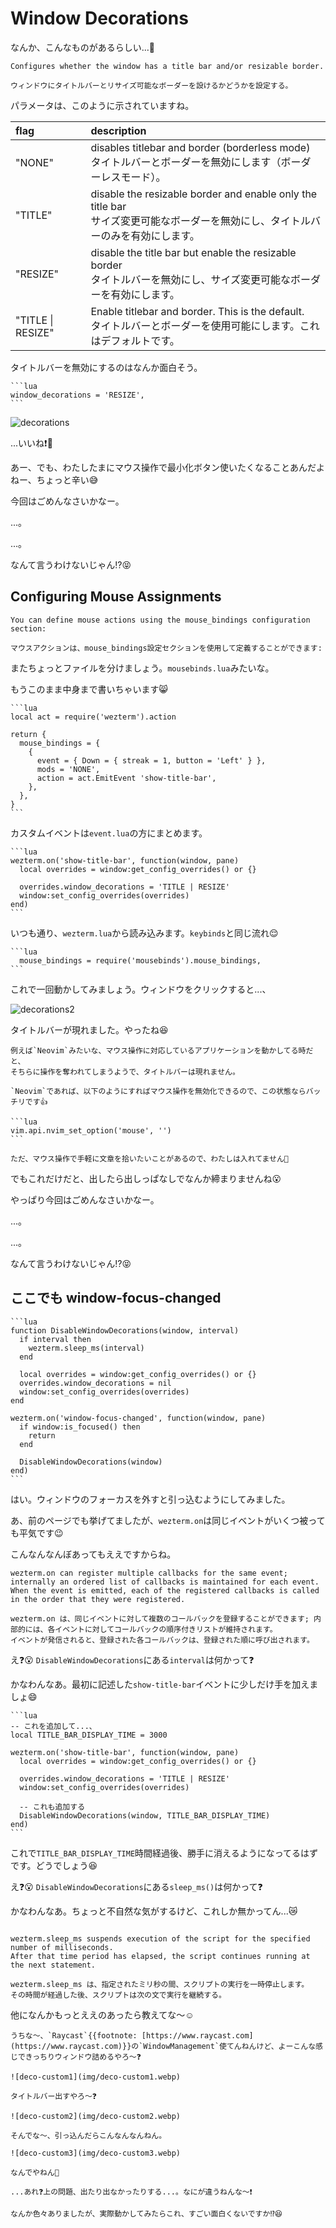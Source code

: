 # Window Decorations

なんか、こんなものがあるらしい...🤔

```admonish info title="[window_decorations](https://wezfurlong.org/wezterm/config/lua/config/window_decorations.html)"
Configures whether the window has a title bar and/or resizable border.

ウィンドウにタイトルバーとリサイズ可能なボーダーを設けるかどうかを設定する。
```

パラメータは、このように示されていますね。

|flag|description|
|:---|:---|
"NONE" | disables titlebar and border (borderless mode)<br>タイトルバーとボーダーを無効にします（ボーダーレスモード）。
"TITLE" |disable the resizable border and enable only the title bar<br>サイズ変更可能なボーダーを無効にし、タイトルバーのみを有効にします。
"RESIZE" | disable the title bar but enable the resizable border<br>タイトルバーを無効にし、サイズ変更可能なボーダーを有効にします。
"TITLE \| RESIZE" | Enable titlebar and border. This is the default.<br>タイトルバーとボーダーを使用可能にします。これはデフォルトです。

タイトルバーを無効にするのはなんか面白そう。

~~~admonish example title="wezterm.lua"
```lua
window_decorations = 'RESIZE',
```
~~~

![decorations](img/decorations.webp)

...いいね❗🤩


あー、でも、わたしたまにマウス操作で最小化ボタン使いたくなることあんだよねー、ちょっと辛い😅

今回はごめんなさいかなー。

...。

...。

なんて言うわけないじゃん⁉️😝

## Configuring Mouse Assignments

```admonish info title="[Mouse Binding](https://wezfurlong.org/wezterm/config/mouse.html#configuring-mouse-assignments)"
You can define mouse actions using the mouse_bindings configuration section:

マウスアクションは、mouse_bindings設定セクションを使用して定義することができます:
```

またちょっとファイルを分けましょう。`mousebinds.lua`みたいな。

もうこのまま中身まで書いちゃいます😸

~~~admonish example title="mousebinds.lua"
```lua
local act = require('wezterm').action

return {
  mouse_bindings = {
    {
      event = { Down = { streak = 1, button = 'Left' } },
      mods = 'NONE',
      action = act.EmitEvent 'show-title-bar',
    },
  },
}
```
~~~

カスタムイベントは`event.lua`の方にまとめます。

~~~admonish example title="event.lua"
```lua
wezterm.on('show-title-bar', function(window, pane)
  local overrides = window:get_config_overrides() or {}

  overrides.window_decorations = 'TITLE | RESIZE'
  window:set_config_overrides(overrides)
end)
```
~~~

いつも通り、`wezterm.lua`から読み込みます。`keybinds`と同じ流れ😌

~~~admonish example title="wezterm.lua"
```lua
  mouse_bindings = require('mousebinds').mouse_bindings,
```
~~~

これで一回動かしてみましょう。ウィンドウをクリックすると...、

![decorations2](img/decorations2.webp)

タイトルバーが現れました。やったね😆

~~~admonish tip
例えば`Neovim`みたいな、マウス操作に対応しているアプリケーションを動かしてる時だと、
そちらに操作を奪われてしまうようで、タイトルバーは現れません。

`Neovim`であれば、以下のようにすればマウス操作を無効化できるので、この状態ならバッチリです👍

```lua
vim.api.nvim_set_option('mouse', '')
```

ただ、マウス操作で手軽に文章を拾いたいことがあるので、わたしは入れてません🥳
~~~

でもこれだけだと、出したら出しっぱなしでなんか締まりませんね😮

やっぱり今回はごめんなさいかなー。

...。

...。

なんて言うわけないじゃん⁉️😝

## ここでも window-focus-changed

~~~admonish example title="event.lua"
```lua
function DisableWindowDecorations(window, interval)
  if interval then
    wezterm.sleep_ms(interval)
  end

  local overrides = window:get_config_overrides() or {}
  overrides.window_decorations = nil
  window:set_config_overrides(overrides)
end

wezterm.on('window-focus-changed', function(window, pane)
  if window:is_focused() then
    return
  end

  DisableWindowDecorations(window)
end)
```
~~~

はい。ウィンドウのフォーカスを外すと引っ込むようにしてみました。

あ、前のページでも挙げてましたが、`wezterm.on`は同じイベントがいくつ被っても平気です😉

こんなんなんぼあってもええですからね。

```admonish info title="[wezterm.on(event_name, callback)](https://wezfurlong.org/wezterm/config/lua/wezterm/on.html)"
wezterm.on can register multiple callbacks for the same event; internally an ordered list of callbacks is maintained for each event.
When the event is emitted, each of the registered callbacks is called in the order that they were registered.

wezterm.on は、同じイベントに対して複数のコールバックを登録することができます; 内部的には、各イベントに対してコールバックの順序付きリストが維持されます。
イベントが発信されると、登録された各コールバックは、登録された順に呼び出されます。
```

え❓😮 `DisableWindowDecorations`にある`interval`は何かって❓

かなわんなあ。最初に記述した`show-title-bar`イベントに少しだけ手を加えましょ😄

~~~admonish example title="event.lua"
```lua
-- これを追加して...、
local TITLE_BAR_DISPLAY_TIME = 3000

wezterm.on('show-title-bar', function(window, pane)
  local overrides = window:get_config_overrides() or {}

  overrides.window_decorations = 'TITLE | RESIZE'
  window:set_config_overrides(overrides)

  -- これも追加する
  DisableWindowDecorations(window, TITLE_BAR_DISPLAY_TIME)
end)
```
~~~

これで`TITLE_BAR_DISPLAY_TIME`時間経過後、勝手に消えるようになってるはずです。どうでしょう😆

え❓😮 `DisableWindowDecorations`にある`sleep_ms()`は何かって❓

かなわんなあ。ちょっと不自然な気がするけど、これしか無かってん...😿

```admonish info title="[wezterm.sleep_ms(milliseconds)](https://wezfurlong.org/wezterm/config/lua/wezterm/sleep_ms.html)"

wezterm.sleep_ms suspends execution of the script for the specified number of milliseconds.
After that time period has elapsed, the script continues running at the next statement.

wezterm.sleep_ms は、指定されたミリ秒の間、スクリプトの実行を一時停止します。
その時間が経過した後、スクリプトは次の文で実行を継続する。
```

他になんかもっとええのあったら教えてな〜☺️


```admonish note
うちな〜、`Raycast`{{footnote: [https://www.raycast.com](https://www.raycast.com)}}の`WindowManagement`使てんねんけど、よーこんな感じできっちりウィンドウ詰めるやろ〜❓

![deco-custom1](img/deco-custom1.webp)

タイトルバー出すやろ〜❓

![deco-custom2](img/deco-custom2.webp)

そんでな〜、引っ込んだらこんなんなんねん。

![deco-custom3](img/deco-custom3.webp)

なんでやねん🫱
```

```admonish note title=""
...あれ❓上の問題、出たり出なかったりする...。なにが違うねんな〜❗
```

```admonish success
なんか色々ありましたが、実際動かしてみたらこれ、すごい面白くないですか⁉️😆
```
